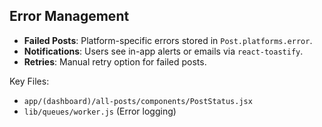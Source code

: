 ## Error Management

- **Failed Posts**: Platform-specific errors stored in `Post.platforms.error`.
- **Notifications**: Users see in-app alerts or emails via `react-toastify`.
- **Retries**: Manual retry option for failed posts.

Key Files:

- `app/(dashboard)/all-posts/components/PostStatus.jsx`
- `lib/queues/worker.js` (Error logging)
